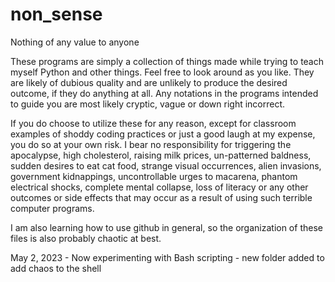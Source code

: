 # non_sense
Nothing of any value to anyone

These programs are simply a collection of things made while trying to teach myself Python and other things.  Feel free to look around as you like.  They are likely of dubious quality and are unlikely to produce the desired outcome, if they do anything at all.  Any notations in the programs intended to guide you are most likely cryptic, vague or down right incorrect.  

If you do choose to utilize these for any reason, except for classroom examples of shoddy coding practices or just a good laugh at my expense, you do so at your own risk.  I bear no responsibility for triggering the apocalypse, high cholesterol, raising milk prices, un-patterned baldness, sudden desires to eat cat food, strange visual occurrences, alien invasions, government kidnappings, uncontrollable urges to macarena, phantom electrical shocks, complete mental collapse, loss of literacy or any other outcomes or side effects that may occur as a result of using such terrible computer programs.

I am also learning how to use github in general, so the organization of these files is also probably chaotic at best.

May 2, 2023 - Now experimenting with Bash scripting - new folder added to add chaos to the shell
